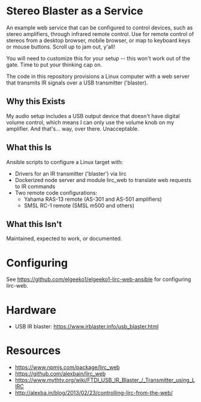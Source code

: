 # Stereo Blaster as a Service
An example web service that can be configured to control devices, such as stereo amplifiers, through infrared remote control. Use for remote control of stereos from a desktop browser, mobile browser, or map to keyboard keys or mouse buttons. Scroll up to jam out, y'all!

You will need to customize this for your setup -- this won't work out of the gate. Time to put your thinking cap on.

The code in this repository provisions a Linux computer with a web server that transmits IR signals over a USB transmitter ('blaster).

## Why this Exists
My audio setup includes a USB output device that doesn't have digital volume control, which means I can only use the volume knob on my amplifier. And that's... way, over there. Unacceptable.

## What this Is
Ansible scripts to configure a Linux target with:

- Drivers for an IR transmitter ('blaster') via lirc
- Dockerized node server and module lirc_web to translate web requests to IR commands
- Two remote code configurations:
  - Yahama RAS-13 remote (AS-301 and AS-501 amplifiers)
  - SMSL RC-1 remote (SMSL m500 and others)

## What this Isn't
Maintained, expected to work, or documented.

# Configuring
See https://github.com/elgeeko1/elgeeko1-lirc-web-ansible for configuring
lirc-web.

# Hardware
- USB IR blaster: https://www.irblaster.info/usb_blaster.html

# Resources
- https://www.npmjs.com/package/lirc_web
- https://github.com/alexbain/lirc_web
- https://www.mythtv.org/wiki/FTDI_USB_IR_Blaster_/_Transmitter_using_LIRC
- http://alexba.in/blog/2013/02/23/controlling-lirc-from-the-web/
